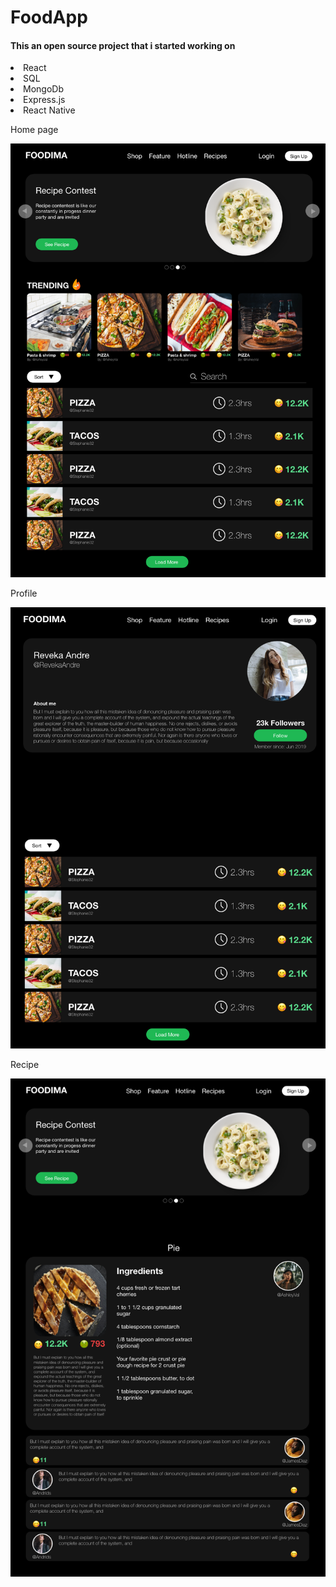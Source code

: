 <h1>FoodApp</h1>


<h4>This an open source project that i started working on</h4>

<li>React</li>
<li>SQL</li>
<li>MongoDb</li>
<li>Express.js</li>
<li>React Native</li>

<p>Home page</p>
<img src='media/home.png' alt='profile'>

<p>Profile</p>
<img src='media/profile.png' alt='profile'>

<p>Recipe</p>
<img src='media/single.png' alt='profile'>

